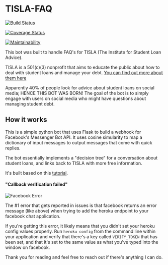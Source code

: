 # TISLA-FAQ

[![Build Status](https://travis-ci.org/DavidAwad/TISLA_FAQ.svg?branch=master)](https://travis-ci.org/DavidAwad/TISLA_FAQ) 

[![Coverage Status](https://coveralls.io/repos/DavidAwad/TISLA_FAQ/badge.svg?branch=master&service=github)](https://coveralls.io/github/DavidAwad/TISLA_FAQ?branch=master) 

[![Maintainability](https://api.codeclimate.com/v1/badges/74a0339033d7f15a68e7/maintainability)](https://codeclimate.com/github/davidawad/TISLA_FAQ/maintainability)


This bot was built to handle FAQ's for TISLA (The Institute for Student Loan Advice).

TISLA is a 501(c)(3) nonprofit that aims to educate the public about how to deal with student loans and manage your debt. [You can find out more about them here](https://freestudentloanadvice.org)

Apparently 40% of people look for advice about student loans on social media; HENCE THIS BOT WAS BORN!
The goal of the bot is to simply engage with users on social media who might have questions about managing student debt.


## How it works
This is a simple python bot that uses Flask to build a webhook for Facebook's Messenger Bot API.
It uses cosine simularity to map a dictionary of input messages to output messages that come with quick replies.


The bot essentially implements a "decision tree" for a conversation about student loans, and links back to TISLA with more free information.

It's built based on this [tutorial](https://blog.hartleybrody.com/fb-messenger-bot/).


#### "Callback verification failed"

![Facebook Error](https://cloud.githubusercontent.com/assets/18402893/21538944/f96fcd1e-cdc7-11e6-83ee-a866190d9080.png)

The #1 error that gets reported in issues is that facebook returns an error message (like above) when trying to add the heroku endpoint to your facebook chat application.

If you're getting this error, it likely means that you didn't set your heroku config values properly. Run `heroku config` from the command line within your application and verify that there's a key called `VERIFY_TOKEN` that has been set, and that it's set to the same value as what you've typed into the window on facebook.



Thank you for reading and feel free to reach out if there's anything I can do.
